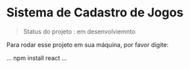  <h1>Sistema de Cadastro de Jogos</h1>

 > Status do projeto : em desenvolviemnto
 
Para rodar esse projeto em sua máquina, por favor digite:

 ...
 npm install react
 ...
